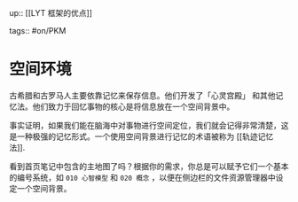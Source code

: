 up:: [[LYT 框架的优点]]

tags:: #on/PKM 

# 空间环境

古希腊和古罗马人主要依靠记忆来保存信息。他们开发了「心灵宫殿」 和其他记忆法。他们致力于回忆事物的核心是将信息放在一个空间背景中。  

事实证明，如果我们能在脑海中对事物进行空间定位，我们就会记得非常清楚，这是一种极强的记忆形式。一个使用空间背景进行记忆的术语被称为 [[轨迹记忆法]].

看到首页笔记中包含的主地图了吗？根据你的需求，你总是可以赋予它们一个基本的编号系统，如 `010 心智模型` 和 `020 概念` ，以便在侧边栏的文件资源管理器中设定一个空间背景。

